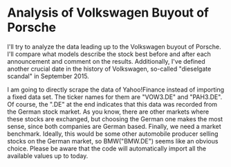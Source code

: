 # Analysis of Volkswagen Buyout of Porsche

I'll try to analyze the data leading up to the Volkswagen buyout of Porsche. I'll compare what models describe the stock best before and after each announcement 
and comment on the results. Additionally, I've defined another crucial date in the history of Volkswagen, so-called "dieselgate scandal" in September 2015.

I am going to directly scrape the data of Yahoo!Finance instead of importing a fixed data set. The ticker names for them are "VOW3.DE" and "PAH3.DE". 
Of course, the ".DE" at the end indicates that this data was recorded from the German stock market. As you know, there are other markets where these stocks 
are exchanged, but choosing the German one makes the most sense, since both companies are German based. Finally, we need a market benchmark. Ideally, 
this would be some other automobile producer selling stocks on the German market, so BMW("BMW.DE") seems like an obvious choice. Please be aware that the 
code will automatically import all the available values up to today.